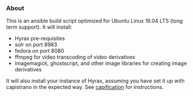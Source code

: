 ### About ###
This is an ansible build script optimized for Ubuntu Linux 16.04 LTS (long term support). It will install:
* Hyrax pre-requisites
* solr on port 8983
* fedora on port 8080
* ffmpeg for video transcoding of video derivatives
* imagemagick, ghostscript, and other image libraries for creating image derivatives

It will also install your instance of Hyrax, assuming you have set it up with capistrano
in the expected way. See [capification](capification.md) for instructions.
